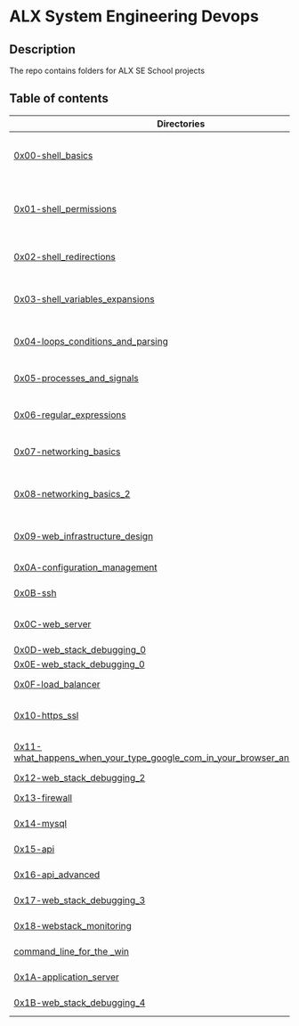# ALX System Engineering Devops
## Description
The repo contains folders for ALX SE School projects

## Table of contents
Directories | Description
----------- | -----------
[0x00-shell_basics](./0x00-shell_basics) | Introduction to the basics of the Linux Shell
[0x01-shell_permissions](./0x01-shell_permissions) | Introduction to Shell permissions and the file system
[0x02-shell_redirections](./0x02-shell_redirections) | Introduction to Shell redirections
[0x03-shell_variables_expansions](./0x03-shell_variables_expansions) | Introduction to Shell variable expansions
[0x04-loops_conditions_and_parsing](./0x04-loops_conditions_and_parsing) | Loops, conditions and parsing
[0x05-processes_and_signals](./0x05-processes_and_signals) | Introduction to processes and signals
[0x06-regular_expressions](./0x06-regular_expressions) | Introduction to Regular Expressions
[0x07-networking_basics](./0x07-networking_basics) | Introduction to networking
[0x08-networking_basics_2](./0x08-networking_basics_2) | Introduction to networking two
[0x09-web_infrastructure_design](./0x09-web_infrastructure_design/) | Web infrastructure configuration
[0x0A-configuration_management](./0x0A-configuration_management/) | Configuration management
[0x0B-ssh](./0x0B-ssh) | Introduction to SSH
[0x0C-web_server](./0x0C-web_server) | Introducion to web server
[0x0D-web_stack_debugging_0](./0x0D-web_stack_debugging_0/) | Web Stack
[0x0E-web_stack_debugging_0](./0x0E-web_stack_debugging_1/) | Web Stack
[0x0F-load_balancer](./0x0F-load_balancer/) | Load Balancer
[0x10-https_ssl](./0x10-https_ssl/) | Network Protocol Security
[0x11-what_happens_when_your_type_google_com_in_your_browser_and_press_enter](./0x11-what_happens_when_your_type_google_com_in_your_browser_and_press_enter/) | How networking works
[0x12-web_stack_debugging_2](./0x12-web_stack_debugging_2/) | Web Stack
[0x13-firewall](./0x13-firewall/) | introduction to firewall
[0x14-mysql](./0x14-mysql/) | Introduction to mysql
[0x15-api](./0x15-api/) | Introduction to api
[0x16-api_advanced](./0x16-api_advanced/) | Advanced API
[0x17-web_stack_debugging_3](./0x17-web_stack_debugging_3/) | Web Stack Debugging
[0x18-webstack_monitoring](./0x18-webstack_monitoring/) | Web Stack Monitoring
[command_line_for_the _win](./command_line_for_the_win/) | Command lines
[0x1A-application_server](./0x1A-application_server/) | Application servers
[0x1B-web_stack_debugging_4](./0x1B-web_stack_debugging_4/) | Web Stack Debugging
